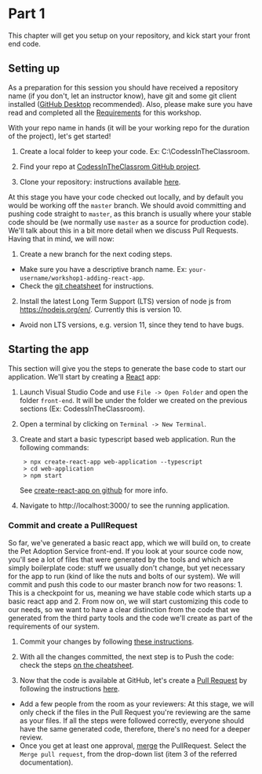 # Part 1
This chapter will get you setup on your repository, and kick start your front end code.

## Setting up

As a preparation for this session you should have received a repository name (if you don't, let an instructor know), have git and some git client installed ([GitHub Desktop](https://desktop.github.com/) recommended). Also, please make sure you have read and completed all the [Requirements](https://github.com/codessintheclassroom/classroom-material/blob/master/REQUIREMENTS.md) for this workshop.

With your repo name in hands (it will be your working repo for the duration of the project), let's get started! 

 1. Create a local folder to keep your code. Ex: C:\CodessInTheClassroom.
 
 2. Find your repo at [CodessInTheClassrom GitHub project](https://github.com/codessintheclassroom).
 
 3. Clone your repository: instructions available [here](git-cheatsheet.md#clone).  

At this stage you have your code checked out locally, and by default you would be working off the `master` branch. We should avoid committing and pushing code straight to `master`, as this branch is usually where your stable code should be (we normally use `master` as a source for production code). We'll talk about this in a bit more detail when we discuss Pull Requests. 
Having that in mind, we will now:

 1. Create a new branch for the next coding steps.    
   * Make sure you have a descriptive branch name. Ex: `your-username/workshop1-adding-react-app`.  
   * Check the [git cheatsheet](git-cheatsheet.md#create-a-branch) for instructions.
   
 2. Install the latest Long Term Support (LTS) version of node js from https://nodejs.org/en/. Currently this is version 10.  
   * Avoid non LTS versions, e.g. version 11, since they tend to have bugs.  

## Starting the app 
 This section will give you the steps to generate the base code to start our application. 
 We'll start by creating a [React](https://reactjs.org/) app: 
 
1. Launch Visual Studio Code and use `File -> Open Folder` and open the folder `front-end`. It will be under the folder we created on the previous sections (Ex: CodessInTheClassroom).  

2. Open a terminal by clicking on `Terminal -> New Terminal`.  

3. Create and start a basic typescript based web application. Run the following commands:
	```
	 > npx create-react-app web-application --typescript
	 > cd web-application
	 > npm start
	```
	 See [create-react-app on github](https://facebook.github.io/create-react-app/docs/getting-started)  for more info.  
	 
4. Navigate to http://localhost:3000/ to see the running application.

### Commit and create a PullRequest

So far, we've generated a basic react app, which we will build on, to create the Pet Adoption Service front-end. If you look at your source code now, you'll see a lot of files that were generated by the tools and which are simply boilerplate code: stuff we usually don't change, but yet necessary for the app to run (kind of like the nuts and bolts of our system).
We will commit and push this code to our master branch now for two reasons: 1. This is a checkpoint for us, meaning we have stable code which starts up a basic react app and 2. From now on, we will start customizing this code to our needs, so we want to have a clear distinction from the code that we generated from the third party tools and the code we'll create as part of the requirements of our system.

1. Commit your changes by following [these instructions](git-cheatsheet.md#commit).  

2. With all the changes committed, the next step is to Push the code: check the steps [on the cheatsheet](git-cheatsheet.md#push).  

3. Now that the code is available at GitHub, let's create a [Pull Request](https://help.github.com/en/articles/about-pull-requests) by following the instructions [here](https://help.github.com/en/articles/creating-a-pull-request#creating-the-pull-request).   
  * Add a few people from the room as your reviewers: At this stage, we will only check if the files in the Pull Request you're reviewing are the same as your files. If all the steps were followed correctly, everyone should have the same generated code, therefore, there's no need for a deeper review.  
  * Once you get at least one approval, [merge](https://help.github.com/en/articles/merging-a-pull-request#merging-a-pull-request-on-github) the PullRequest. Select the `Merge pull request`, from the drop-down list (item 3 of the referred documentation).


